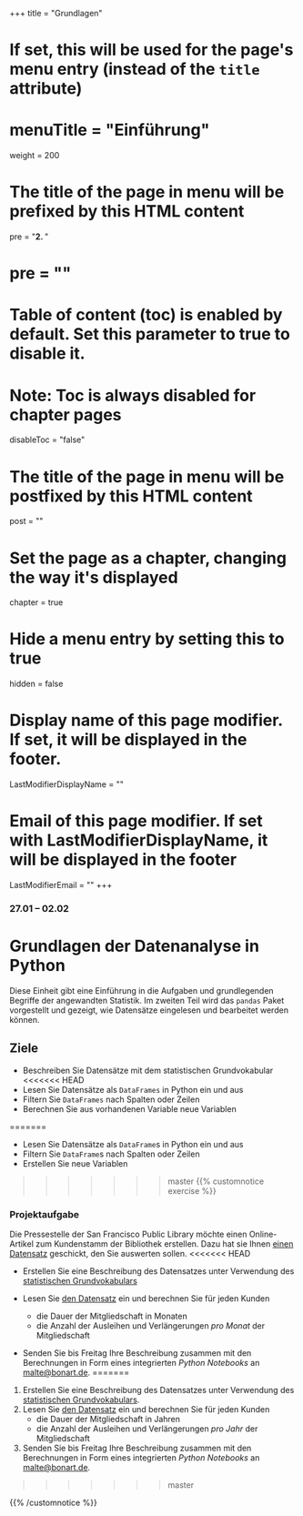 +++
title = "Grundlagen"
# If set, this will be used for the page's menu entry (instead of the `title` attribute)
# menuTitle = "Einführung"
weight = 200
# The title of the page in menu will be prefixed by this HTML content
 pre = "<b>2. </b>"
# pre = "<i class='fab fa-github'></i>"
# Table of content (toc) is enabled by default. Set this parameter to true to disable it.
# Note: Toc is always disabled for chapter pages
disableToc = "false"

# The title of the page in menu will be postfixed by this HTML content
post = ""
# Set the page as a chapter, changing the way it's displayed
chapter = true
# Hide a menu entry by setting this to true
hidden = false
# Display name of this page modifier. If set, it will be displayed in the footer.
LastModifierDisplayName = ""
# Email of this page modifier. If set with LastModifierDisplayName, it will be displayed in the footer
LastModifierEmail = ""
+++


### 27.01 – 02.02

# Grundlagen der Datenanalyse in Python

Diese Einheit gibt eine Einführung in die Aufgaben und grundlegenden Begriffe der angewandten Statistik. Im zweiten Teil wird das `pandas` Paket vorgestellt und gezeigt, wie Datensätze eingelesen und bearbeitet werden können.

## Ziele

- Beschreiben Sie Datensätze mit dem statistischen Grundvokabular
<<<<<<< HEAD
- Lesen Sie Datensätze als `DataFrames` in Python ein und aus
- Filtern Sie `DataFrames` nach Spalten oder Zeilen
- Berechnen Sie aus vorhandenen Variable neue Variablen

=======
- Lesen Sie Datensätze als `DataFrame`s in Python ein und aus
- Filtern Sie `DataFrame`s nach Spalten oder Zeilen
- Erstellen Sie neue Variablen
>>>>>>> master
{{% customnotice exercise %}}

### Projektaufgabe

Die Pressestelle der San Francisco Public Library möchte einen Online-Artikel zum Kundenstamm der Bibliothek erstellen. Dazu hat sie Ihnen [einen Datensatz](/data-librarian/organisation/dataset/) geschickt, den Sie auswerten sollen.
<<<<<<< HEAD

- Erstellen Sie eine Beschreibung des Datensatzes unter Verwendung des [statistischen Grundvokabulars](/data-librarian/basics/basic_terms/)

- Lesen Sie [den Datensatz](/data-librarian/organisation/dataset/) ein und berechnen Sie für jeden Kunden
  - die Dauer der Mitgliedschaft in Monaten
  - die Anzahl der Ausleihen und Verlängerungen *pro Monat* der Mitgliedschaft

- Senden Sie bis Freitag Ihre Beschreibung zusammen mit den Berechnungen in Form eines integrierten *Python Notebooks* an [malte@bonart.de](mailto:malte@bonart.de).
=======

1. Erstellen Sie eine Beschreibung des Datensatzes unter Verwendung des [statistischen Grundvokabulars](/data-librarian/basics/basic_terms/).
2. Lesen Sie [den Datensatz](/data-librarian/organisation/dataset/) ein und berechnen Sie für jeden Kunden
    - die Dauer der Mitgliedschaft in Jahren
    - die Anzahl der Ausleihen und Verlängerungen *pro Jahr* der Mitgliedschaft
3. Senden Sie bis Freitag Ihre Beschreibung zusammen mit den Berechnungen in Form eines integrierten *Python Notebooks* an [malte@bonart.de](mailto:malte@bonart.de).
>>>>>>> master

{{% /customnotice %}}
